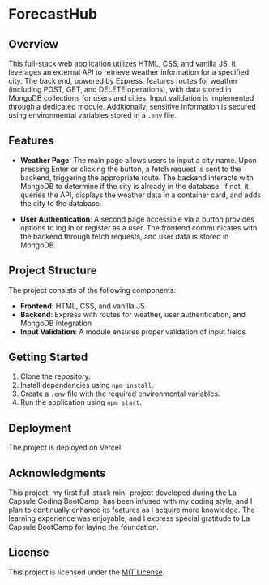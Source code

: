 # ForecastHub

## Overview

This full-stack web application utilizes HTML, CSS, and vanilla JS. It leverages an external API to retrieve weather information for a specified city. The back end, powered by Express, features routes for weather (including POST, GET, and DELETE operations), with data stored in MongoDB collections for users and cities. Input validation is implemented through a dedicated module. Additionally, sensitive information is secured using environmental variables stored in a `.env` file.

## Features

- **Weather Page**: The main page allows users to input a city name. Upon pressing Enter or clicking the button, a fetch request is sent to the backend, triggering the appropriate route. The backend interacts with MongoDB to determine if the city is already in the database. If not, it queries the API, displays the weather data in a container card, and adds the city to the database.

- **User Authentication**: A second page accessible via a button provides options to log in or register as a user. The frontend communicates with the backend through fetch requests, and user data is stored in MongoDB.

## Project Structure

The project consists of the following components:

- **Frontend**: HTML, CSS, and vanilla JS
- **Backend**: Express with routes for weather, user authentication, and MongoDB integration
- **Input Validation**: A module ensures proper validation of input fields

## Getting Started

1. Clone the repository.
2. Install dependencies using `npm install`.
3. Create a `.env` file with the required environmental variables.
4. Run the application using `npm start`.

## Deployment

The project is deployed on Vercel.

## Acknowledgments

This project, my first full-stack mini-project developed during the La Capsule Coding BootCamp, has been infused with my coding style, and I plan to continually enhance its features as I acquire more knowledge. The learning experience was enjoyable, and I express special gratitude to La Capsule BootCamp for laying the foundation.

## License

This project is licensed under the [MIT License](LICENSE).

